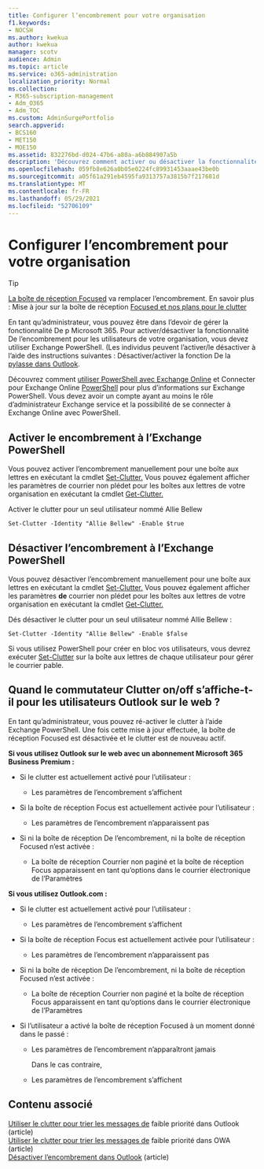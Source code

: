 ```yaml
---
title: Configurer l’encombrement pour votre organisation
f1.keywords:
- NOCSH
ms.author: kwekua
author: kwekua
manager: scotv
audience: Admin
ms.topic: article
ms.service: o365-administration
localization_priority: Normal
ms.collection:
- M365-subscription-management
- Adm_O365
- Adm_TOC
ms.custom: AdminSurgePortfolio
search.appverid:
- BCS160
- MET150
- MOE150
ms.assetid: 832276bd-d024-47b6-a80a-a6b884907a5b
description: 'Découvrez comment activer ou désactiver la fonctionnalité De la fonction De la fonction De pylène pour tous les utilisateurs ou des utilisateurs spécifiques de votre organisation, à l’aide Exchange PowerShell. '
ms.openlocfilehash: 059fb8e626a0b05e0224fc89931453aaae43be0b
ms.sourcegitcommit: a05f61a291eb4595fa9313757a3815b7f217681d
ms.translationtype: MT
ms.contentlocale: fr-FR
ms.lasthandoff: 05/29/2021
ms.locfileid: "52706109"
---
```

# <a name="configure-clutter-for-your-organization"></a>Configurer l’encombrement pour votre organisation

> [!TIP]
> [La boîte de réception Focused](../setup/configure-focused-inbox.md) va remplacer l’encombrement. En savoir plus : Mise à jour sur la boîte de réception [Focused et nos plans pour le clutter](https://techcommunity.microsoft.com/t5/Outlook-Blog/Update-on-Focused-Inbox-and-our-plans-for-Clutter/ba-p/136448)
  
En tant qu’administrateur, vous pouvez être dans l’devoir de gérer la fonctionnalité De p Microsoft 365. Pour activer/désactiver la fonctionnalité De l’encombrement pour les utilisateurs de votre organisation, vous devez utiliser Exchange PowerShell. (Les individus peuvent l’activer/le désactiver à l’aide des instructions suivantes : Désactiver/activer la fonction De la [pylasse dans Outlook](https://support.microsoft.com/office/a9c72a77-1bc4-40e6-ba6d-103c1d1aba4c).
  
Découvrez comment [utiliser PowerShell avec Exchange Online](/powershell/exchange/exchange-online-powershell) et Connecter pour Exchange Online [PowerShell](/powershell/exchange/connect-to-exchange-online-powershell) pour plus d’informations sur Exchange PowerShell. Vous devez avoir un compte ayant au moins le rôle d’administrateur Exchange service et la possibilité de se connecter à Exchange Online avec PowerShell. 
  
## <a name="turn-clutter-on-using-exchange-powershell"></a>Activer le encombrement à l’Exchange PowerShell

Vous pouvez activer l’encombrement manuellement pour une boîte aux lettres en exécutant la cmdlet [Set-Clutter.](/powershell/module/exchange/set-clutter) Vous pouvez également afficher les paramètres de courrier non plédet pour les boîtes aux lettres de votre organisation en exécutant la cmdlet [Get-Clutter.](/powershell/module/exchange/get-clutter) 
  
Activer le clutter pour un seul utilisateur nommé Allie Bellew
    
`Set-Clutter -Identity "Allie Bellew" -Enable $true`


## <a name="turn-clutter-off-using-exchange-powershell"></a>Désactiver l’encombrement à l’Exchange PowerShell

Vous pouvez désactiver l’encombrement manuellement pour une boîte aux lettres en exécutant la cmdlet [Set-Clutter.](/powershell/module/exchange/set-clutter) Vous pouvez également afficher les paramètres **de** courrier non plédet pour les boîtes aux lettres de votre organisation en exécutant la cmdlet [Get-Clutter.](/powershell/module/exchange/get-clutter) 
  
Dés désactiver le clutter pour un seul utilisateur nommé Allie Bellew :
    
`Set-Clutter -Identity "Allie Bellew" -Enable $false`

Si vous utilisez PowerShell pour créer en bloc vos utilisateurs, vous devrez exécuter [Set-Clutter](/powershell/module/exchange/set-clutter) sur la boîte aux lettres de chaque utilisateur pour gérer le courrier pable. 
  
## <a name="when-does-the-clutter-onoff-switch-appear-to-users-in-outlook-on-the-web"></a>Quand le commutateur Clutter on/off s’affiche-t-il pour les utilisateurs Outlook sur le web ?
<a name="bkmk_onoff"> </a>

En tant qu’administrateur, vous pouvez ré-activer le clutter à l’aide Exchange PowerShell. Une fois cette mise à jour effectuée, la boîte de réception Focused est désactivée et le clutter est de nouveau actif. 
  
 **Si vous utilisez Outlook sur le web avec un abonnement Microsoft 365 Business Premium :**
  
- Si le clutter est actuellement activé pour l’utilisateur : 
    
  - Les paramètres de l’encombrement s’affichent
    
- Si la boîte de réception Focus est actuellement activée pour l’utilisateur : 
    
  - Les paramètres de l’encombrement n’apparaissent pas
    
- Si ni la boîte de réception De l’encombrement, ni la boîte de réception Focused n’est activée : 
    
  - La boîte de réception Courrier non paginé et la boîte de réception Focus apparaissent en tant qu’options dans le courrier électronique de l’Paramètres
    
 **Si vous utilisez Outlook.com :**
  
- Si le clutter est actuellement activé pour l’utilisateur : 
    
  - Les paramètres de l’encombrement s’affichent
    
- Si la boîte de réception Focus est actuellement activée pour l’utilisateur : 
    
  - Les paramètres de l’encombrement n’apparaissent pas
    
- Si ni la boîte de réception De l’encombrement, ni la boîte de réception Focused n’est activée : 
    
  - La boîte de réception Courrier non paginé et la boîte de réception Focus apparaissent en tant qu’options dans le courrier électronique de l’Paramètres
    
- Si l’utilisateur a activé la boîte de réception Focused à un moment donné dans le passé :
    
  - Les paramètres de l’encombrement n’apparaîtront jamais
    
    Dans le cas contraire, 
    
  - Les paramètres de l’encombrement s’affichent
    
## <a name="related-content"></a>Contenu associé

[Utiliser le clutter pour trier les messages de](https://support.microsoft.com/office/7b50c5db-7704-4e55-8a1b-dfc7bf1eafa0) faible priorité dans Outlook (article)\
[Utiliser le clutter pour trier les messages de](https://support.microsoft.com/office/fe4d64ca-bf73-48f1-91b4-9a659e008bce) faible priorité dans OWA (article)\
[Désactiver l’encombrement dans Outlook](https://support.microsoft.com/office/a9c72a77-1bc4-40e6-ba6d-103c1d1aba4c) (article)
